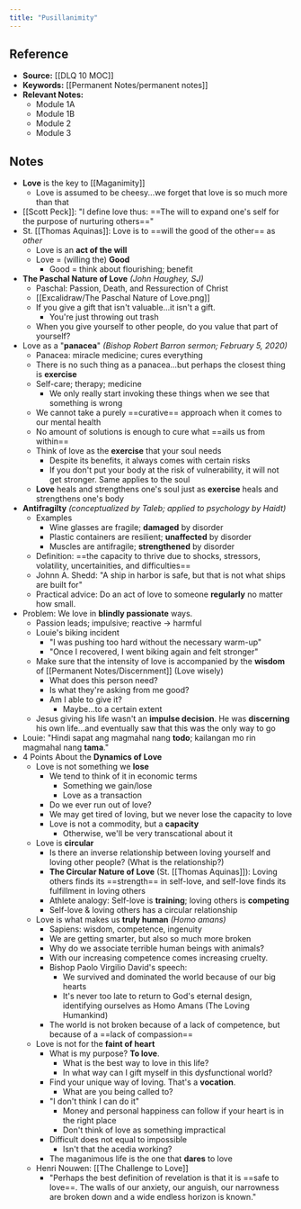 ```yaml
---
title: "Pusillanimity"
---
```

## Reference
- **Source:** [[DLQ 10 MOC]]
- **Keywords:** [[Permanent Notes/permanent notes]]
- **Relevant Notes:**
	- Module 1A
	- Module 1B
	- Module 2
	- Module 3

## Notes
- **Love** is the key to [[Maganimity]]
	- Love is assumed to be cheesy...we forget that love is so much more than that
- [[Scott Peck]]: "I define love thus: ==The will to expand one's self for the purpose of nurturing others=="
- St. [[Thomas Aquinas]]: Love is to ==will the good of the other== as *other*
	- Love is an **act of the will**
	- Love = (willing the) **Good**
		- Good = think about flourishing; benefit
- **The Paschal Nature of Love** *(John Haughey, SJ)*
	- Paschal: Passion, Death, and Ressurection of Christ
	 - [[Excalidraw/The Paschal Nature of Love.png]]
	 - If you give a gift that isn't valuable...it isn't a gift.
		 - You're just throwing out trash
	- When you give yourself to other people, do you value that part of yourself?
- Love as a "**panacea**" *(Bishop Robert Barron sermon; February 5, 2020)*
	- Panacea: miracle medicine; cures everything
	- There is no such thing as a panacea...but perhaps the closest thing is **exercise**
	- Self-care; therapy; medicine
		- We only really start invoking these things when we see that something is wrong
	- We cannot take a purely ==curative== approach when it comes to our mental health
	- No amount of solutions is enough to cure what ==ails us from within==
	- Think of love as the **exercise** that your soul needs
		- Despite its benefits, it always comes with certain risks
		- If you don't put your body at the risk of vulnerability, it will not get stronger. Same applies to the soul
	- **Love** heals and strengthens one's soul just as **exercise** heals and strengthens one's body
- **Antifragilty** *(conceptualized by Taleb; applied to psychology by Haidt)*
	- Examples
		- Wine glasses are fragile; **damaged** by disorder
		- Plastic containers are resilient; **unaffected** by disorder
		- Muscles are antifragile; **strengthened** by disorder
	- Definition: ==the capacity to thrive due to shocks, stressors, volatility, uncertainities, and difficulties==
	- Johnn A. Shedd: "A ship in harbor is safe, but that is not what ships are built for"
	- Practical advice: Do an act of love to someone **regularly** no matter how small.
- Problem: We love in **blindly passionate** ways. 
	- Passion leads; impulsive; reactive -> harmful
	- Louie's biking incident
		- "I was pushing too hard without the necessary warm-up"
		- "Once I recovered, I went biking again and felt stronger"
	- Make sure that the intensity of love is accompanied by the **wisdom** of [[Permanent Notes/Discernment]] (Love wisely)
		- What does this person need?
		- Is what they're asking from me good? 
		- Am I able to give it?
			- Maybe...to a certain extent
	- Jesus giving his life wasn't an **impulse decision**. He was **discerning** his own life...and eventually saw that this was the only way to go
- Louie: "Hindi sapat ang magmahal nang **todo**; kailangan mo rin magmahal nang **tama**."
- 4 Points About the **Dynamics of Love**
	- Love is not something we **lose**
		- We tend to think of it in economic terms
			- Something we gain/lose
			- Love as a transaction
		- Do we ever run out of love?
		- We may get tired of loving, but we never lose the capacity to love
		- Love is not a commodity, but a **capacity**
			- Otherwise, we'll be very transcational about it
	- Love is **circular**
		- Is there an inverse relationship between loving yourself and loving other people? (What is the relationship?)
		- **The Circular Nature of Love** (St. [[Thomas Aquinas]]): Loving others finds its ==strength== in self-love, and self-love finds its fulfillment in loving others
		- Athlete analogy: Self-love is **training**; loving others is **competing**
		- Self-love & loving others has a circular relationship
	- Love is what makes us **truly human** *(Homo amans)*
		- Sapiens: wisdom, competence, ingenuity
		- We are getting smarter, but also so much more broken
		- Why do we associate terrible human beings with animals?
		- With our increasing competence comes increasing cruelty.
		- Bishop Paolo Virgilio David's speech:
			- We survived and dominated the world because of our big hearts
			- It's never too late to return to God's eternal design, identifying ourselves as Homo Amans (The Loving Humankind)
		- The world is not broken because of a lack of competence, but because of a ==lack of compassion==
	- Love is not for the **faint of heart**
		- What is my purpose? **To love**. 
			- What is the best way to love in this life?
			- In what way can I gift myself in this dysfunctional world?
		- Find your unique way of loving. That's a **vocation**. 
			- What are you being called to?
		- "I don't think I can do it"
			- Money and personal happiness can follow if your heart is in the right place
			- Don't think of love as something impractical
		- Difficult does not equal to impossible
			- Isn't that the acedia working?
		- The maganimous life is the one that **dares** to love
	- Henri Nouwen: [[The Challenge to Love]]
		- "Perhaps the best definition of revelation is that it is ==safe to love==. The walls of our anxiety, our anguish, our narrowness are broken down and a wide endless horizon is known."

